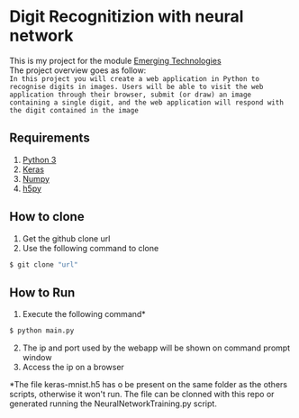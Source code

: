# Digit Recognitizion with neural network
This is my project for the module [Emerging Technologies](https://emerging-technologies.github.io/problems/project.html)
<br />
The project overview goes as follow:
<br />
```In this project you will create a web application in Python to recognise digits in images. Users will be able to visit the web application through their browser, submit (or draw) an image containing a single digit, and the web application will respond with the digit contained in the image```

## Requirements
1. [Python 3](https://docs.scipy.org/doc/numpy-1.13.0/user/install.html)
2. [Keras](https://www.pyimagesearch.com/2016/11/14/installing-keras-with-tensorflow-backend/)
3. [Numpy](https://docs.scipy.org/doc/numpy-1.13.0/user/install.html)
4. [h5py](http://docs.h5py.org/en/latest/build.html) 

## How to clone
1. Get the github clone url
2. Use the following command to clone
```bash
$ git clone "url"
```

## How to Run
1. Execute the following command*
```bash
$ python main.py 
```
2. The ip and port used by the webapp will be shown on command prompt window
3. Access the ip on a browser

*The file keras-mnist.h5 has o be present on the same folder as the others scripts, otherwise  it won't run. The file can be clonned with this repo or generated running the NeuralNetworkTraining.py script.